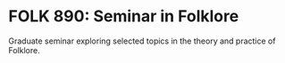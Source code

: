 # FOLK 890: Seminar in Folklore

Graduate seminar exploring selected topics in the theory and practice of Folklore.